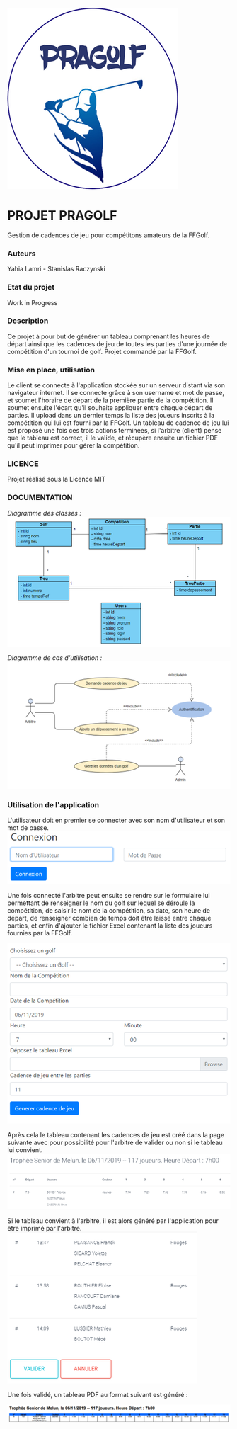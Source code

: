 ![](analyse/PRAGolf.png "PRAGolf")
# **PROJET PRAGOLF**

Gestion de cadences de jeu pour compétitons amateurs de la FFGolf. 

### **Auteurs**

Yahia Lamri - Stanislas Raczynski

### **Etat du projet**

Work in Progress

### **Description**

Ce projet à pour but de générer un tableau comprenant les heures de départ
ainsi que les cadences de jeu de toutes les parties d'une journée de compétition
d'un tournoi de golf. 
Projet commandé par la FFGolf.

### **Mise en place, utilisation**

Le client se connecte à l'application stockée sur un serveur distant via son
navigateur internet. Il se connecte grâce à son username et mot de passe, et 
soumet l'horaire de départ de la première partie de la compétition. Il soumet 
ensuite l'écart qu'il souhaite appliquer entre chaque départ de parties. Il
upload dans un dernier temps la liste des joueurs inscrits à la compétition 
qui lui est fourni par la FFGolf. Un tableau de cadence de jeu lui est proposé 
une fois ces trois actions terminées, si l'arbitre (client) pense que le tableau
est correct, il le valide, et récupère ensuite un fichier PDF qu'il peut
imprimer pour gérer la compétition.

### **LICENCE**

Projet réalisé sous la Licence MIT

### **DOCUMENTATION**

*Diagramme des classes :* 
![](analyse/ClassDiag.png "Diagramme des classes")

*Diagramme de cas d'utilisation :*
![](analyse/UCDiag.png "Diagramme de cas d'utilisation")

### **Utilisation de l'application**

L'utilisateur doit en premier se connecter avec son nom d'utilisateur et son
mot de passe. 
![](analyse/login.png "Fenêtre de connexion")

Une fois connecté l'arbitre peut ensuite se rendre sur le formulaire lui 
permettant de renseigner le nom du golf sur lequel se déroule la compétition, de saisir
le nom de la compétition, sa date, son heure de départ, de renseigner combien de temps
doit être laissé entre chaque parties, et enfin d'ajouter le fichier Excel contenant
la liste des joueurs fournies par la FFGolf.

![](analyse/cadencejeu.png "Formulaire de demande de cadence de jeu")

Après cela le tableau contenant les cadences de jeu est créé dans la page suivante
avec pour possibilité pour l'arbitre de valider ou non si le tableau lui convient.
![](analyse/Gen_tableau.png "Extrait du tableau généré par l'application")

Si le tableau convient à l'arbitre, il est alors généré par l'application pour
être imprimé par l'arbitre.
![](analyse/valider.png "Validation par l'arbitre ou non")

Une fois validé, un tableau PDF au format suivant est généré : 

![](analyse/pdf.png "Exemple de fichier PDF généré")


